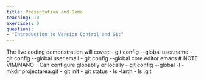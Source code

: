 ```yaml
---
title: Presentation and Demo
teaching: 10
exercises: 0
questions:
- "Introduction to Version Control and Git"
---
```


The live coding demonstration will cover:
    - git config --global user.name
    - git config --global user.email
    - git config --global core.editor emacs   # NOTE VIM/NANO
    - Can configure globablly or locally
    - git config --global -l
    - mkdir projectarea.git
    - git init
    - git status
    - ls -larth
    - ls .git
    
